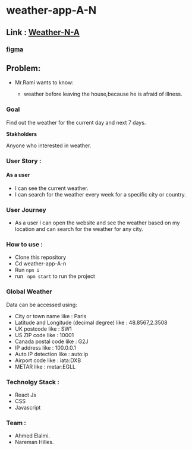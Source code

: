 # weather-app-A-N
## Link : [Weather-N-A](https://agitated-aryabhata-065109.netlify.com/)
### [figma](https://www.figma.com/file/GP9su0QT2IIg3lTKhv3jzNvU/weather)

## Problem:

- Mr.Rami wants to know:

  - weather before leaving the house,because he is afraid of illness.

### **Goal**

Find out the weather for the current day and next 7 days.

**Stakholders**

Anyone who interested in weather.

### **User Story** : 
 #### As a user
  * I can see the current weather.
  * I can search for the weather every week for a specific city or country.

### User Journey
* As a user I can open the website and see the weather based on my location and can search for the weather for any city.

### **How to use** : 
* Clone this repository
* Cd weather-app-A-n
* Run ``` npm i ```
* run ``` npm start``` to run the project
### Global Weather
Data can be accessed using:
* City or town name like : Paris
* Latitude and Longitude (decimal degree) like : 48.8567,2.3508
* UK postcode like : SW1
* US ZIP code like : 10001
* Canada postal code like : G2J
* IP address like : 100.0.0.1
* Auto IP detection like : auto:ip
* Airport code like : iata:DXB
* METAR like : metar:EGLL

### **Technolgy Stack** : 

  * React Js
  * CSS
  * Javascript

  ### **Team** :
  * Ahmed Elalmi.
  * Nareman Hilles.

